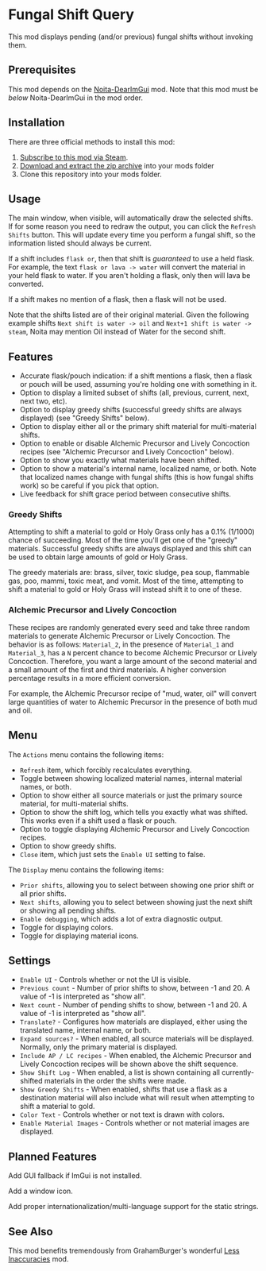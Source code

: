 # Fungal Shift Query

This mod displays pending (and/or previous) fungal shifts without invoking them.

## Prerequisites

This mod depends on the [Noita-DearImGui](https://github.com/dextercd/Noita-Dear-ImGui/releases) mod. Note that this mod must be *below* Noita-DearImGui in the mod order.

## Installation

There are three official methods to install this mod:

1. [Subscribe to this mod via Steam](https://steamcommunity.com/sharedfiles/filedetails/?id=3132525756).
2. [Download and extract the zip archive](https://github.com/Kaedenn/noita-shift-query/archive/refs/heads/main.zip) into your mods folder
3. Clone this repository into your mods folder.

## Usage

The main window, when visible, will automatically draw the selected shifts. If for some reason you need to redraw the output, you can click the `Refresh Shifts` button. This will update every time you perform a fungal shift, so the information listed should always be current.

If a shift includes `flask or`, then that shift is _guaranteed_ to use a held flask. For example, the text `flask or lava -> water` will convert the material in your held flask to water. If you aren't holding a flask, only then will lava be converted.

If a shift makes no mention of a flask, then a flask will not be used.

Note that the shifts listed are of their original material. Given the following example shifts `Next shift is water -> oil` and `Next+1 shift is water -> steam`, Noita may mention Oil instead of Water for the second shift.

## Features

  * Accurate flask/pouch indication: if a shift mentions a flask, then a flask or pouch will be used, assuming you're holding one with something in it.
  * Option to display a limited subset of shifts (all, previous, current, next, next two, etc).
  * Option to display greedy shifts (successful greedy shifts are always displayed) (see "Greedy Shifts" below).
  * Option to display either all or the primary shift material for multi-material shifts.
  * Option to enable or disable Alchemic Precursor and Lively Concoction recipes (see "Alchemic Precursor and Lively Concoction" below).
  * Option to show you exactly what materials have been shifted.
  * Option to show a material's internal name, localized name, or both. Note that localized names change with fungal shifts (this is how fungal shifts work) so be careful if you pick that option.
  * Live feedback for shift grace period between consecutive shifts.

### Greedy Shifts

Attempting to shift a material to gold or Holy Grass only has a 0.1% (1/1000) chance of succeeding. Most of the time you'll get one of the "greedy" materials. Successful greedy shifts are always displayed and this shift can be used to obtain large amounts of gold or Holy Grass.

The greedy materials are: brass, silver, toxic sludge, pea soup, flammable gas, poo, mammi, toxic meat, and vomit. Most of the time, attempting to shift a material to gold or Holy Grass will instead shift it to one of these.

### Alchemic Precursor and Lively Concoction

These recipes are randomly generated every seed and take three random materials to generate Alchemic Precursor or Lively Concoction. The behavior is as follows:
`Material_2`, in the presence of `Material_1` and `Material_3`, has a `N` percent chance to become Alchemic Precursor or Lively Concoction. Therefore, you want a large amount of the second material and a small amount of the first and third materials. A higher conversion percentage results in a more efficient conversion.

For example, the Alchemic Precursor recipe of "mud, water, oil" will convert large quantities of water to Alchemic Precursor in the presence of both mud and oil.

## Menu

The `Actions` menu contains the following items:

  * `Refresh` item, which forcibly recalculates everything.
  * Toggle between showing localized material names, internal material names, or both.
  * Option to show either all source materials or just the primary source material, for multi-material shifts.
  * Option to show the shift log, which tells you exactly what was shifted. This works even if a shift used a flask or pouch.
  * Option to toggle displaying Alchemic Precursor and Lively Concoction recipes.
  * Option to show greedy shifts.
  * `Close` item, which just sets the `Enable UI` setting to false.

The `Display` menu contains the following items:

  * `Prior shifts`, allowing you to select between showing one prior shift or all prior shifts.
  * `Next shifts`, allowing you to select between showing just the next shift or showing all pending shifts.
  * `Enable debugging`, which adds a lot of extra diagnostic output.
  * Toggle for displaying colors.
  * Toggle for displaying material icons.

## Settings

  * `Enable UI` - Controls whether or not the UI is visible.
  * `Previous count` - Number of prior shifts to show, between -1 and 20. A value of -1 is interpreted as "show all".
  * `Next count` - Number of pending shifts to show, between -1 and 20. A value of -1 is interpreted as "show all".
  * `Translate?` - Configures how materials are displayed, either using the translated name, internal name, or both.
  * `Expand sources?` - When enabled, all source materials will be displayed. Normally, only the primary material is displayed.
  * `Include AP / LC recipes` - When enabled, the Alchemic Precursor and Lively Concoction recipes will be shown above the shift sequence.
  * `Show Shift Log` - When enabled, a list is shown containing all currently-shifted materials in the order the shifts were made.
  * `Show Greedy Shifts` - When enabled, shifts that use a flask as a destination material will also include what will result when attempting to shift a material to gold.
  * `Color Text` - Controls whether or not text is drawn with colors.
  * `Enable Material Images` - Controls whether or not material images are displayed.

## Planned Features

Add GUI fallback if ImGui is not installed.

Add a window icon.

Add proper internationalization/multi-language support for the static strings.

## See Also

This mod benefits tremendously from GrahamBurger's wonderful [Less Inaccuracies](https://steamcommunity.com/sharedfiles/filedetails/?id=2963870452) mod.

